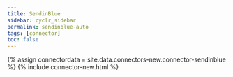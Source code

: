 ```yaml
---
title: SendinBlue
sidebar: cyclr_sidebar
permalink: sendinblue-auto
tags: [connector]
toc: false
---
```

{% assign connectordata = site.data.connectors-new.connector-sendinblue %}
{% include connector-new.html %}	